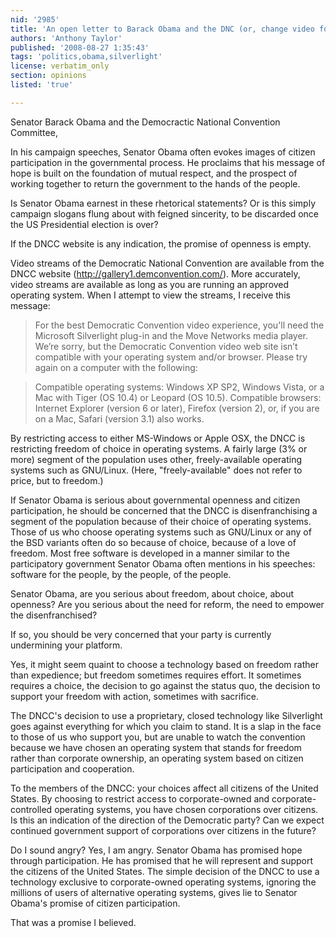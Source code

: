 ```yaml
---
nid: '2985'
title: 'An open letter to Barack Obama and the DNC (or, change video formats)'
authors: 'Anthony Taylor'
published: '2008-08-27 1:35:43'
tags: 'politics,obama,silverlight'
license: verbatim_only
section: opinions
listed: 'true'

---
```

Senator Barack Obama and the Democractic National Convention Committee,

In his campaign speeches, Senator Obama often evokes images of citizen participation in the governmental process. He proclaims that his message of hope is built on the foundation of mutual respect, and the prospect of working together to return the government to the hands of the people.

Is Senator Obama earnest in these rhetorical statements? Or is this simply campaign slogans flung about with feigned sincerity, to be discarded once the US Presidential election is over?

If the DNCC website is any indication, the promise of openness is empty.

<!-- break -->

Video streams of the Democratic National Convention are available from the DNCC website (http://gallery1.demconvention.com/). More accurately, video streams are available as long as you are running an approved operating system. When I attempt to view the streams, I receive this message:


> For the best Democratic Convention video experience, you'll need the Microsoft Silverlight plug-in and the Move Networks media player.
We’re sorry, but the Democratic Convention video web site isn’t compatible with your operating system and/or browser. Please try again on a computer with the following:

> Compatible operating systems:
Windows XP SP2, Windows Vista, or a Mac with Tiger (OS 10.4) or Leopard (OS 10.5).
Compatible browsers:
Internet Explorer (version 6 or later), Firefox (version 2), or, if you are on a Mac, Safari (version 3.1) also works.

By restricting access to either MS-Windows or Apple OSX, the DNCC is restricting freedom of choice in operating systems. A fairly large (3% or more) segment of the population uses other, freely-available operating systems such as GNU/Linux. (Here, "freely-available" does not refer to price, but to freedom.)

If Senator Obama is serious about governmental openness and citizen participation, he should be concerned that the DNCC is disenfranchising a segment of the population because of their choice of operating systems. Those of us who choose operating systems such as GNU/Linux or any of the BSD variants often do so because of choice, because of a love of freedom. Most free software is developed in a manner similar to the participatory government Senator Obama often mentions in his speeches: software for the people, by the people, of the people.

Senator Obama, are you serious about freedom, about choice, about openness? Are you serious about the need for reform, the need to empower the disenfranchised?

If so, you should be very concerned that your party is currently undermining your platform.

Yes, it might seem quaint to choose a technology based on freedom rather than expedience; but freedom sometimes requires effort. It sometimes requires a choice, the decision to go against the status quo, the decision to support your freedom with action, sometimes with sacrifice.

The DNCC's decision to use a proprietary, closed technology like Silverlight goes against everything for which you claim to stand. It is a slap in the face to those of us who support you, but are unable to watch the convention because we have chosen an operating system that stands for freedom rather than corporate ownership, an operating system based on citizen participation and cooperation.

To the members of the DNCC: your choices affect all citizens of the United States. By choosing to restrict access to corporate-owned and corporate-controlled operating systems, you have chosen corporations over citizens. Is this an indication of the direction of the Democratic party? Can we expect continued government support of corporations over citizens in the future?

Do I sound angry? Yes, I am angry. Senator Obama has promised hope through participation. He has promised that he will represent and support the citizens of the United States. The simple decision of the DNCC to use a technology exclusive to corporate-owned operating systems, ignoring the millions of users of alternative operating systems, gives lie to Senator Obama's promise of citizen participation.

That was a promise I believed.